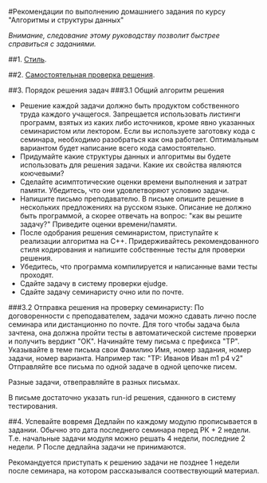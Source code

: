 #Рекомендации по выполнению домашниего задания по курсу "Алгоритмы и структуры данных"

*Внимание, следование этому руководству позволит быстрее справиться с заданиями.*

##1. [Стиль](coding_style.md).

##2. [Самостоятельная проверка решения](testing.md).

##3. Порядок решения задач
###3.1 Общий алгоритм решения
* Решение каждой задачи должно быть продуктом собственного труда каждого учащегося. Запрещается использовать листинги программ, взятых из каких либо источников, кроме явно указанных семинаристом или лектором. Если вы используете заготовку кода с семинара, необходимо разобраться как она работает.
Оптимальным вариантом будет написание всего кода самостоятельно.
* Придумайте какие структуры данных и алгоритмы вы будете использовать для решения задачи. Какие их свойства являются коючевыми?
* Сделайте асимптотические оценки времени выполнения и затрат памяти. Убедитесь, что они удовлетворяют условию задачи.
* Напишите письмо преподавателю. В письме опишите решение в нескольких предложениях на русском языке. Описание не должно быть программой, а скорее отвечать на вопрос: "как вы решите задачу?"
Приведите оценки времени/памяти.
* После одобрания решения семинаристом, приступайте к реализации алгоритма на C++. Придерживайтесь рекомендованного стиля кодирования и напишите собственные тесты для проверки решения.
* Убедитесь, что программа компилируется и написанные вами тесты проходят.
* Сдайте задачу в систему проверки ejudge.
* Сдайте задачу семинаристу очно или по почте.


###3.2 Отправка решения на проверку семинаристу:
По договоренности с преподавателем, задачи можно сдавать лично после семинара или дистанционно по почте.
Для того чтобы задача была зачтена, она должна пройти тесты в автоматической системе проверки и получить вердикт "ОК".
Начинайте тему письма с префикса "TP".
Указывайте в теме письма свои Фамилию Имя, номер задания, номер задачи, номер варианта.
Например так: "TP: Иванов Иван m1 p4 v2"
Отправляйте все письма по одной задаче в одной цепочке писем.

Разные задачи, отвеправляйте в разных письмах.

В письме достаточно указать run-id решения, сданного в систему тестирования.

##4. Успевайте вовремя
Дедлайн по каждому модулю прописывается в задании.
Обычно это дата последнего семинара перед РК + 2 недели. 
Т.е. начальные задачи модуля можно решать 4 недели, последние 2 недели. Р
После дедлайна задачи не принимаются.

Рекомандуется приступать к решению задачи не позднее 1 недели после семинара, на котором рассказывался соотвествующий материал.

